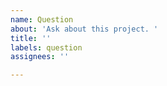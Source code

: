 ```yaml
---
name: Question
about: 'Ask about this project. '
title: ''
labels: question
assignees: ''

---
```



